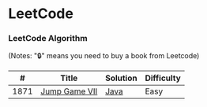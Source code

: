 
LeetCode
========

### LeetCode Algorithm

(Notes: "🔒" means you need to buy a book from Leetcode)

| # | Title | Solution | Difficulty |
|---| ----- | -------- | ---------- |
|1871|[Jump Game VII](https://leetcode.com/problems/to-lower-case/description/) | [Java](./Algorithms/Java/Problems/ToLowerCase.java)|Easy|
